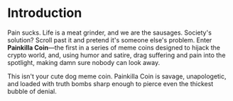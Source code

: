 # Introduction

Pain sucks. Life is a meat grinder, and we are the sausages. Society's solution? Scroll past it and pretend it's someone else's problem. Enter **Painkilla Coin**—the first in a series of meme coins designed to hijack the crypto world, and, using humor and satire, drag suffering and pain into the spotlight, making damn sure nobody can look away.

This isn't your cute dog meme coin. Painkilla Coin is savage, unapologetic, and loaded with truth bombs sharp enough to pierce even the thickest bubble of denial.
